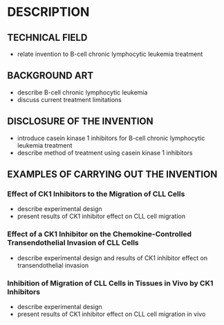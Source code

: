 # DESCRIPTION

## TECHNICAL FIELD

- relate invention to B-cell chronic lymphocytic leukemia treatment

## BACKGROUND ART

- describe B-cell chronic lymphocytic leukemia
- discuss current treatment limitations

## DISCLOSURE OF THE INVENTION

- introduce casein kinase 1 inhibitors for B-cell chronic lymphocytic leukemia treatment
- describe method of treatment using casein kinase 1 inhibitors

## EXAMPLES OF CARRYING OUT THE INVENTION

### Effect of CK1 Inhibitors to the Migration of CLL Cells

- describe experimental design
- present results of CK1 inhibitor effect on CLL cell migration

### Effect of a CK1 Inhibitor on the Chemokine-Controlled Transendothelial Invasion of CLL Cells

- describe experimental design and results of CK1 inhibitor effect on transendothelial invasion

### Inhibition of Migration of CLL Cells in Tissues in Vivo by CK1 Inhibitors

- describe experimental design
- present results of CK1 inhibitor effect on CLL cell migration in vivo

